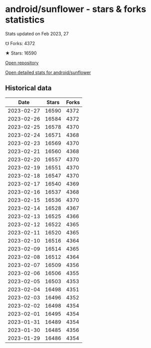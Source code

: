 # android/sunflower - stars & forks statistics

Stats updated on Feb 2023, 27

☋ Forks: 4372

★ Stars: 16590

[Open repository](https://github.com/android/sunflower)

[Open detailed stats for android/sunflower](https://reviewgithub.com/rep/android/sunflower)

## Historical data
| Date | Stars | Forks |
|------|-------|-------|
| 2023-02-27 | 16590 | 4372 | 
| 2023-02-26 | 16584 | 4372 | 
| 2023-02-25 | 16578 | 4370 | 
| 2023-02-24 | 16571 | 4368 | 
| 2023-02-23 | 16569 | 4370 | 
| 2023-02-21 | 16560 | 4368 | 
| 2023-02-20 | 16557 | 4370 | 
| 2023-02-19 | 16551 | 4370 | 
| 2023-02-18 | 16547 | 4370 | 
| 2023-02-17 | 16540 | 4369 | 
| 2023-02-16 | 16537 | 4368 | 
| 2023-02-15 | 16536 | 4370 | 
| 2023-02-14 | 16528 | 4367 | 
| 2023-02-13 | 16525 | 4366 | 
| 2023-02-12 | 16522 | 4365 | 
| 2023-02-11 | 16520 | 4365 | 
| 2023-02-10 | 16516 | 4364 | 
| 2023-02-09 | 16514 | 4365 | 
| 2023-02-08 | 16512 | 4364 | 
| 2023-02-07 | 16509 | 4356 | 
| 2023-02-06 | 16506 | 4355 | 
| 2023-02-05 | 16503 | 4353 | 
| 2023-02-04 | 16498 | 4351 | 
| 2023-02-03 | 16496 | 4352 | 
| 2023-02-02 | 16498 | 4354 | 
| 2023-02-01 | 16495 | 4354 | 
| 2023-01-31 | 16489 | 4354 | 
| 2023-01-30 | 16485 | 4356 | 
| 2023-01-29 | 16486 | 4354 | 

